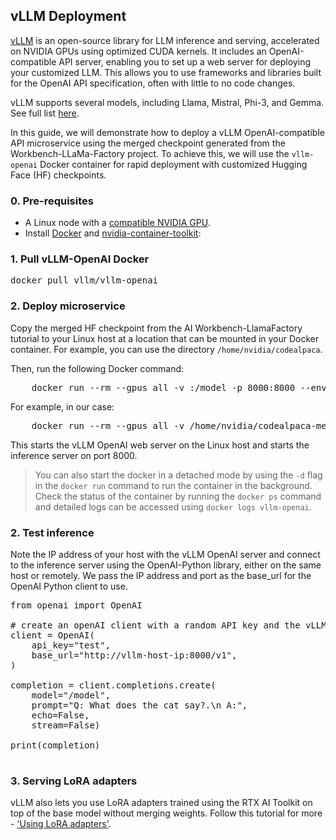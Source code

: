 

## vLLM Deployment

[vLLM](https://github.com/vllm-project/vllm) is an open-source library for LLM inference and serving, accelerated on NVIDIA GPUs using optimized CUDA kernels. It includes an OpenAI-compatible API server, enabling you to set up a web server for deploying your customized LLM. This allows you to use frameworks and libraries built for the OpenAI API specification, often with little to no code changes.

vLLM supports several models, including Llama, Mistral, Phi-3, and Gemma. See full list [here](https://docs.vllm.ai/en/latest/models/supported_models.html).

In this guide, we will demonstrate how to deploy a vLLM OpenAI-compatible API microservice using the merged checkpoint generated from the Workbench-LLaMa-Factory project. To achieve this, we will use the `vllm-openai` Docker container for rapid deployment with customized Hugging Face (HF) checkpoints.

### 0. Pre-requisites

- A Linux node with a [compatible NVIDIA GPU](https://docs.vllm.ai/en/latest/getting_started/installation.html). 
- Install [Docker](https://github.com/docker/docker-install) and [nvidia-container-toolkit](https://docs.nvidia.com/datacenter/cloud-native/container-toolkit/latest/install-guide.html):


### 1. Pull vLLM-OpenAI Docker 

<pre>
docker pull vllm/vllm-openai
</pre>

### 2. Deploy microservice

Copy the merged HF checkpoint from the AI Workbench-LlamaFactory tutorial to your Linux host at a location that can be mounted in your Docker container. For example, you can use the directory `/home/nvidia/codealpaca`.

Then, run the following Docker command:

<pre>
    docker run --rm --gpus all -v <local-merged-ckpt-dir>:/model -p 8000:8000 --env "TRANSFORMERS_OFFLINE=1" --env "HF_DATASET_OFFLINE=1" --name vllm-openai --ipc=host vllm/vllm-openai:latest --model="/model"
</pre>

For example, in our case:
<pre>
    docker run --rm --gpus all -v /home/nvidia/codealpaca-merged:/model -p 8000:8000 --env "TRANSFORMERS_OFFLINE=1" --env "HF_DATASET_OFFLINE=1" --name vllm-openai --ipc=host vllm/vllm-openai:latest --model="/model"
</pre>

This starts the vLLM OpenAI web server on the Linux host and starts the inference server on port 8000. 

> You can also start the docker in a detached mode by using the `-d` flag in the `docker run` command to run the container in the background.
Check the status of the container by running the `docker ps` command and detailed logs can be accessed using `docker logs vllm-openai`.

### 2. Test inference

Note the IP address of your host with the vLLM OpenAI server and connect to the inference server using the OpenAI-Python library, either on the same host or remotely. We pass the IP address and port as the base_url for the OpenAI Python client to use.

<pre>
from openai import OpenAI

# create an openAI client with a random API key and the vLLM server base URL.
client = OpenAI(
    api_key="test",
    base_url="http://vllm-host-ip:8000/v1",
)

completion = client.completions.create(
    model="/model",
    prompt="Q: What does the cat say?.\n A:",
    echo=False,
    stream=False)

print(completion)

</pre>


### 3. Serving LoRA adapters

vLLM also lets you use LoRA adapters trained using the RTX AI Toolkit on top of the base model without merging weights. Follow this tutorial for more - ['Using LoRA adapters'](https://docs.vllm.ai/en/latest/models/lora.html).